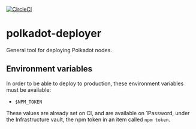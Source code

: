 [![CircleCI](https://circleci.com/gh/w3f/polkadot-deployer.svg?style=svg)](https://circleci.com/gh/w3f/polkadot-deployer)

# polkadot-deployer

General tool for deploying Polkadot nodes.

## Environment variables

In order to be able to deploy to production, these environment variables must be
available:

* `$NPM_TOKEN`

These values are already set on CI, and are available on 1Password, under the
Infrastructure vault, the npm token in an item called `npm token`.

